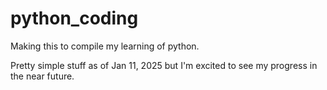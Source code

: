 # python_coding

Making this to compile my learning of python. 

Pretty simple stuff as of Jan 11, 2025 but I'm excited to see my progress in the near future.
